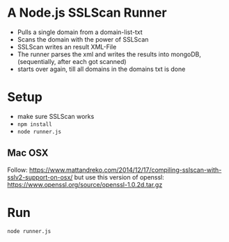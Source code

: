 # A Node.js SSLScan Runner
  - Pulls a single domain from a domain-list-txt
  - Scans the domain with the power of SSLScan
  - SSLScan writes an result XML-File
  - The runner parses the xml and writes the results into mongoDB, (sequentially, after each got scanned)
  - starts over again, till all domains in the domains txt is done

# Setup
  - make sure SSLScan works
  - ``npm install``
  - ``node runner.js ``

## Mac OSX
Follow: https://www.mattandreko.com/2014/12/17/compiling-sslscan-with-sslv2-support-on-osx/
but use this version of openssl: https://www.openssl.org/source/openssl-1.0.2d.tar.gz

# Run
``node runner.js``
